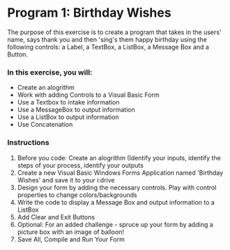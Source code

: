 <h1>Program 1: Birthday Wishes</h1>
<p>The purpose of this exercise is to create a program that takes in the users' name, says thank you and then 'sing's them happy birthday using the following controls:  a Label, a TextBox, a ListBox, a Message Box and a Button.</p>
<h3>In this exercise, you will:</h3>
<ul><li>Create an alogrithm</li>
<li>Work with adding Controls to a Visual Basic Form</li>
<li>Use a Textbox to intake information</li>
<li>Use a MessageBox to output information</li>
<li>Use a ListBox to output information</li><li>Use Concatenation</li>
</ul><h3>Instructions</h3>
<ol><li>Before you code: Create an alogrithm (Identify your inputs, identify the steps of your process, identify your outputs</li>
<li>Create a new Visual Basic Windows Forms Application named 'Birthday Wishes' and save it to your i:drive</li>
<li>Design your form by adding the necessary controls.  Play with control properties to change colors/backgrounds</li>
<li>Write the code to display a Message Box and output information to a ListBox</li>
<li>Add Clear and Exit Buttons</li>
<li>Optional:  For an added challenge - spruce up your form by adding a picture box with an image of balloon!</li>
<li>Save All, Compile and Run Your Form</li>
</ol>    
